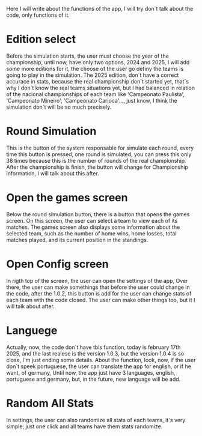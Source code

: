 Here I will write about the functions of the app, I will try don´t talk about the code, only functions of it.
# Edition select
Before the simulation starts, the user must choose the year of the championship, until now, have only two options, 2024 and 2025, I will add some more editions for it, the choose of the user go definy the teams is going to play in the simulation.
The 2025 edition, don´t have a correct accurace in stats, because the real championship don´t started yet, that´s why I don´t know the real teams situations yet, but I had balanced in relation of the nacional championships of each team like 'Campeonato Paulista', 'Campeonato Mineiro', 'Campeonato Carioca'..., just know, I think the simulation don´t will be so much precisely.

# Round Simulation
This is the button of the system responsable for simulate each round, every time this button is pressed, one round is simulated, you can press this only 38 times because this is the number of rounds of the real championship. After the championship is finish, the button will change for Championship information, I will talk about this after.

# Open the games screen
Below the round simulation button, there is a button that opens the games screen. On this screen, the user can select a team to view each of its matches. The games screen also displays some information about the selected team, such as the number of home wins, home losses, total matches played, and its current position in the standings.

# Open Config screen
In rigth top of the screen, the user can open the settings of the app, Over there, the user can make somethings that before the user could change in the code, after the 1.0.2, this button is add for the user can change stats of each team with the code closed. The user can make other things too, but it I will talk about after.

# Languege
Actually, now, the code don´t have tbis function, today is february 17th 2025, and the last realese is the version 1.0.3, but the version 1.0.4 is so close, I´m just ending some details. About the function, look, now, if the user don´t speek portuguese, the user can translate the app for english, or if he want, of germany, Until now, the app just have 3 languages, english, portuguese and germany, but, in the future, new language will be add.

# Random All Stats
In settings, the user can also randomize all stats of each teams, it´s very simple, just one click and all teams have them stats randomize.
